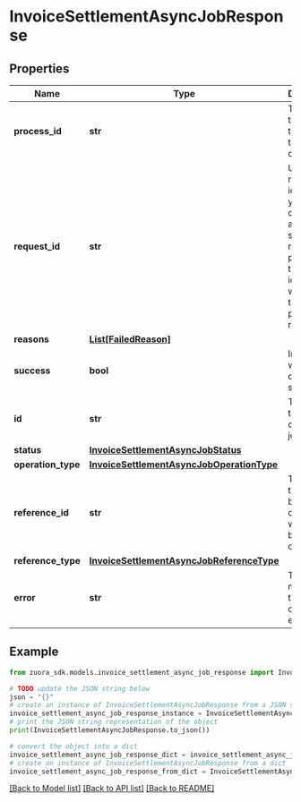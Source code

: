 # InvoiceSettlementAsyncJobResponse


## Properties

Name | Type | Description | Notes
------------ | ------------- | ------------- | -------------
**process_id** | **str** | The Id of the process that handle the operation.  | [optional] 
**request_id** | **str** | Unique request identifier. If you need to contact us about a specific request, providing the request identifier will ensure the fastest possible resolution.  | [optional] 
**reasons** | [**List[FailedReason]**](FailedReason.md) |  | [optional] 
**success** | **bool** | Indicates whether the call succeeded.  | [optional] 
**id** | **str** | The ID of the operation job. | [optional] 
**status** | [**InvoiceSettlementAsyncJobStatus**](InvoiceSettlementAsyncJobStatus.md) |  | [optional] 
**operation_type** | [**InvoiceSettlementAsyncJobOperationType**](InvoiceSettlementAsyncJobOperationType.md) |  | [optional] 
**reference_id** | **str** | The ID of the business object which is being operated. | [optional] 
**reference_type** | [**InvoiceSettlementAsyncJobReferenceType**](InvoiceSettlementAsyncJobReferenceType.md) |  | [optional] 
**error** | **str** | The error message if the operation error out. | [optional] 

## Example

```python
from zuora_sdk.models.invoice_settlement_async_job_response import InvoiceSettlementAsyncJobResponse

# TODO update the JSON string below
json = "{}"
# create an instance of InvoiceSettlementAsyncJobResponse from a JSON string
invoice_settlement_async_job_response_instance = InvoiceSettlementAsyncJobResponse.from_json(json)
# print the JSON string representation of the object
print(InvoiceSettlementAsyncJobResponse.to_json())

# convert the object into a dict
invoice_settlement_async_job_response_dict = invoice_settlement_async_job_response_instance.to_dict()
# create an instance of InvoiceSettlementAsyncJobResponse from a dict
invoice_settlement_async_job_response_from_dict = InvoiceSettlementAsyncJobResponse.from_dict(invoice_settlement_async_job_response_dict)
```
[[Back to Model list]](../README.md#documentation-for-models) [[Back to API list]](../README.md#documentation-for-api-endpoints) [[Back to README]](../README.md)


